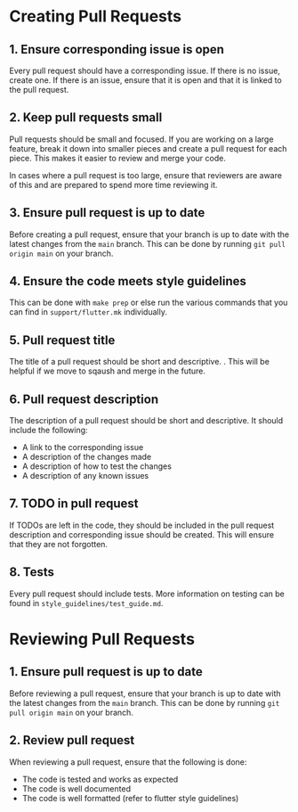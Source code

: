 # Creating Pull Requests

## 1. Ensure corresponding issue is open

Every pull request should have a corresponding issue. If there is no
issue, create one. If there is an issue, ensure that it is open and
that it is linked to the pull request.

## 2. Keep pull requests small

Pull requests should be small and focused. If you are working on a
large feature, break it down into smaller pieces and create a pull
request for each piece. This makes it easier to review and merge your
code.

In cases where a pull request is too large, ensure that reviewers are
aware of this and are prepared to spend more time reviewing it.

## 3. Ensure pull request is up to date

Before creating a pull request, ensure that your branch is up to date
with the latest changes from the `main` branch. This can be done by
running `git pull origin main` on your branch.

## 4. Ensure the code meets style guidelines

This can be done with `make prep` or else run the various commands
that you can find in `support/flutter.mk` individually.

## 5. Pull request title

The title of a pull request should be short and descriptive. .  This
will be helpful if we move to sqaush and merge in the future.

## 6. Pull request description

The description of a pull request should be short and descriptive. It
should include the following:
- A link to the corresponding issue
- A description of the changes made
- A description of how to test the changes
- A description of any known issues

## 7. TODO in pull request

If TODOs are left in the code, they should be included in the pull
request description and corresponding issue should be created. This
will ensure that they are not forgotten.

## 8. Tests
Every pull request should include tests. More information on testing
can be found in `style_guidelines/test_guide.md`.

# Reviewing Pull Requests

## 1. Ensure pull request is up to date

Before reviewing a pull request, ensure that your branch is up to date
with the latest changes from the `main` branch. This can be done by
running `git pull origin main` on your branch.

## 2. Review pull request

When reviewing a pull request, ensure that the following is done:
- The code is tested and works as expected
- The code is well documented
- The code is well formatted (refer to flutter style guidelines)


